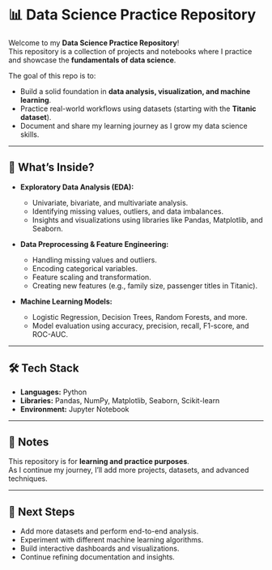 # 📊 Data Science Practice Repository

Welcome to my **Data Science Practice Repository**!  
This repository is a collection of projects and notebooks where I practice and showcase the **fundamentals of data science**.  

The goal of this repo is to:
- Build a solid foundation in **data analysis, visualization, and machine learning**.
- Practice real-world workflows using datasets (starting with the **Titanic dataset**).
- Document and share my learning journey as I grow my data science skills.

---

## 🔎 What’s Inside?
- **Exploratory Data Analysis (EDA):**
  - Univariate, bivariate, and multivariate analysis.
  - Identifying missing values, outliers, and data imbalances.
  - Insights and visualizations using libraries like Pandas, Matplotlib, and Seaborn.

- **Data Preprocessing & Feature Engineering:**
  - Handling missing values and outliers.
  - Encoding categorical variables.
  - Feature scaling and transformation.
  - Creating new features (e.g., family size, passenger titles in Titanic).

- **Machine Learning Models:**
  - Logistic Regression, Decision Trees, Random Forests, and more.
  - Model evaluation using accuracy, precision, recall, F1-score, and ROC-AUC.

---

## 🛠️ Tech Stack
- **Languages:** Python  
- **Libraries:** Pandas, NumPy, Matplotlib, Seaborn, Scikit-learn  
- **Environment:** Jupyter Notebook  

---

## 📌 Notes
This repository is for **learning and practice purposes**.  
As I continue my journey, I’ll add more projects, datasets, and advanced techniques.

---

## 🚀 Next Steps
- Add more datasets and perform end-to-end analysis.
- Experiment with different machine learning algorithms.
- Build interactive dashboards and visualizations.
- Continue refining documentation and insights.
